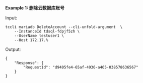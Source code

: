 **Example 1: 删除云数据库账号**



Input: 

```
tccli mariadb DeleteAccount --cli-unfold-argument  \
    --InstanceId tdsql-fdpjf5zh \
    --UserName testuser1 \
    --Host 172.17.%
```

Output: 
```
{
    "Response": {
        "RequestId": "d9405fe4-65af-4936-a465-038578636567"
    }
}
```

